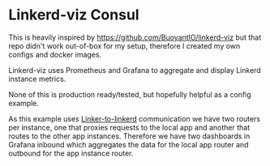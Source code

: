 # Linkerd-viz Consul

This is heavily inspired by https://github.com/BuoyantIO/linkerd-viz but that repo
didn't work out-of-box for my setup, therefore I created my own configs and docker images.

Linkerd-viz uses Prometheus and Grafana to aggregate and display Linkerd instance metrics.

None of this is production ready/tested, but hopefully helpful as a config example.

As this example uses [Linker-to-linkerd](https://linkerd.io/in-depth/deployment/) 
communication we have two routers per instance, one that proxies requests to the 
local app and another that routes to the other app instances. Therefore we have two
dashboards in Grafana inbound which aggregates the data for the local app router and
outbound for the app instance router.
